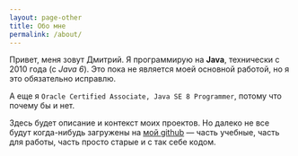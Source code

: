 ```yaml
---
layout: page-other
title: Обо мне
permalink: /about/
---
```


Привет, меня зовут Дмитрий. Я программирую на **Java**, технически с 2010 года 
(c _Java 6_). Это пока не является моей основной работой, но я это обязательно 
исправлю.

А еще я `Oracle Certified Associate, Java SE 8 Programmer`, потому что почему бы 
и нет. 

Здесь будет описание и контекст моих проектов. Но далеко не все будут когда-нибудь 
загружены на [мой github][my-github] — часть учебные, часть для работы, 
часть просто старые и с так себе кодом.

<center><i class="fa fa-smile-wink" style="font-size:18pt; color:#777"></i></center>

[my-github]: https://github.com/midest